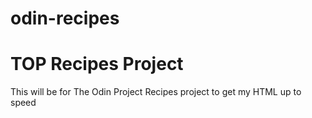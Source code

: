# odin-recipes
<h1>TOP Recipes Project</h1>
<p>This will be for The Odin Project Recipes project to get my HTML up to speed</p>
